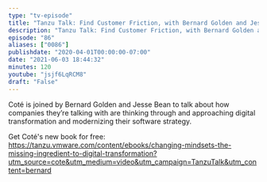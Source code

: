 ```yaml
---
type: "tv-episode"
title: "Tanzu Talk: Find Customer Friction, with Bernard Golden and Jesse Bean"
description: "Tanzu Talk: Find Customer Friction, with Bernard Golden and Jesse Bean"
episode: "86"
aliases: ["0086"]
publishdate: "2020-04-01T00:00:00-07:00"
date: "2021-06-03 18:44:32"
minutes: 120
youtube: "jsjf6LqRCM8"
draft: "False"
---
```


Coté is joined by Bernard Golden and Jesse Bean to talk about how companies they’re talking with are thinking through and approaching digital transformation and modernizing their software strategy.

Get Coté's new book for free: https://tanzu.vmware.com/content/ebooks/changing-mindsets-the-missing-ingredient-to-digital-transformation?utm_source=cote&utm_medium=video&utm_campaign=TanzuTalk&utm_content=bernard
